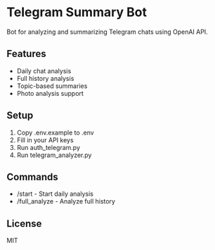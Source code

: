 # Telegram Summary Bot

Bot for analyzing and summarizing Telegram chats using OpenAI API.

## Features
- Daily chat analysis
- Full history analysis
- Topic-based summaries
- Photo analysis support

## Setup
1. Copy .env.example to .env
2. Fill in your API keys
3. Run auth_telegram.py
4. Run telegram_analyzer.py

## Commands
- /start - Start daily analysis
- /full_analyze - Analyze full history

## License
MIT
